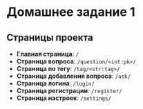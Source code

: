 # Домашнее задание 1
## Страницы проекта

- **Главная страница**: `/`
- **Страница вопроса**: `/question/<int:pk>/`
- **Страница по тегу**: `/tag/<str:tag>/`
- **Страница добавления вопроса**: `/ask/`
- **Страница логина**: `/login/`
- **Страница регистрации**: `/register/`
- **Страница настроек**: `/settings/`
